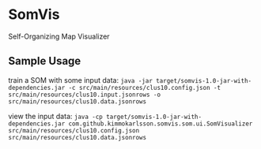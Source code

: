 SomVis
======

Self-Organizing Map Visualizer


## Sample Usage

train a SOM with some input data:
`java -jar target/somvis-1.0-jar-with-dependencies.jar -c src/main/resources/clus10.config.json -t src/main/resources/clus10.input.jsonrows -o src/main/resources/clus10.data.jsonrows`

view the input data:
`java -cp target/somvis-1.0-jar-with-dependencies.jar com.github.kimmokarlsson.somvis.som.ui.SomVisualizer src/main/resources/clus10.config.json src/main/resources/clus10.data.jsonrows`
